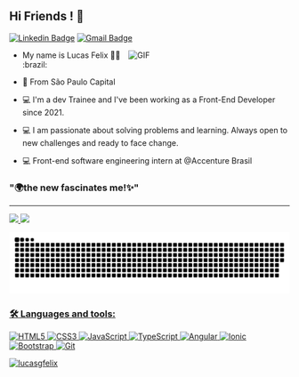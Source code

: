 ## Hi Friends ! 👋
[![Linkedin Badge](https://img.shields.io/badge/-Lucas_Felix-a100ff?style=flat-square&logo=Linkedin&logoColor=white&link=https://www.linkedin.com/in/lucas-felix-140680203/)](//www.linkedin.com/in/lucas-felix-140680203/) [![Gmail Badge](https://img.shields.io/badge/-lucas.felix0012@gmail.com-a100ff?style=flat-square&logo=Gmail&logoColor=white&link=mailto:lucas.felix0012@gmail.com)](:lucas.felix0012@gmail.com)

<img align="right" alt="GIF" src="https://octocat-generator-assets.githubusercontent.com/my-octocat-1623258622589.png" width="290px" />

- <p>My name is Lucas Felix 🙆‍♂️ :brazil: </p>
- <p>📍 From São Paulo Capital</p>
- <p>💻 I'm a dev Trainee and I've been working as a Front-End Developer since 2021.</p>
- <p>💻 I am passionate about solving problems and learning. Always open to new challenges and ready to face change.</p>
- <p>💻 Front-end software engineering intern at @Accenture Brasil</p>


### **"🌍the new fascinates me!✨"**
***
 <div>
  <a href="https://github.com/lucasgfelix">
  <img float="rigth" height="180em" src="https://github-readme-stats.vercel.app/api?username=lucasgfelix&show_icons=true&theme=dracula&include_all_commits=true&count_private=true"/>
  <img float="left" height="180em" src="https://github-readme-stats.vercel.app/api/top-langs/?username=lucasgfelix&layout=compact&langs_count=16&theme=dracula"/>
</div>




![Snake animation](https://github.com/lucasgfelix/lucasgfelix/blob/output/github-contribution-grid-snake.svg)
<h3 align="left">🛠 Languages and tools:</h3>

![HTML5](https://img.shields.io/badge/-HTML5-E34F26?style=flat-square&logo=html5&logoColor=white) ![CSS3](https://img.shields.io/badge/-CSS3-549FDE?style=flat-square&logo=css3&logoColor=white) ![JavaScript](https://img.shields.io/badge/-JavaScript-F7B93E?style=flat-square&logo=javascript&logoColor=fff) ![TypeScript](https://img.shields.io/badge/-TypeScript-3178C6?style=flat-square&logo=typescript&logoColor=fff) ![Angular](https://img.shields.io/badge/-Angular-BD002E?style=flat-square&logo=angular&logoColor=white)   ![Ionic](https://img.shields.io/badge/-Ionic-84AAF7?style=flat-square&logo=ionic&logoColor=white) ![Bootstrap](https://img.shields.io/badge/-Bootstrap-533B78?style=flat-square&logo=bootstrap&logoColor=white)  ![Git](https://img.shields.io/badge/-Git-F05032?style=flat-square&logo=git&logoColor=white)
  
<p align="left"> <img src="https://komarev.com/ghpvc/?username=lucasgfelix" alt="lucasgfelix" /> </p>
